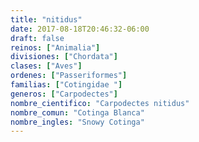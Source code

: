 ```yaml
---
title: "nitidus"
date: 2017-08-18T20:46:32-06:00
draft: false
reinos: ["Animalia"]
divisiones: ["Chordata"]
clases: ["Aves"]
ordenes: ["Passeriformes"]
familias: ["Cotingidae "]
generos: ["Carpodectes"]
nombre_cientifico: "Carpodectes nitidus"
nombre_comun: "Cotinga Blanca"
nombre_ingles: "Snowy Cotinga"
---
```


